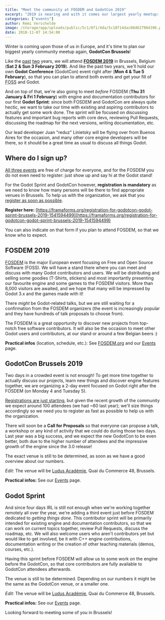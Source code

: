 ```yaml
---
title: "Meet the community at FOSDEM and GodotCon 2019"
excerpt: "2019 is nearing and with it comes our largest yearly meetup: GodotCon in Brussels (4 & 5 Feb 2019), right after the FOSDEM (2 & 3 Feb 2019). It's time to plan your travel and accommodation, and register for our event as soon as you can to help us organize it properly. Also check out the details about our new pre-FOSDEM event for contributors, Godot Sprint (31 Jan & 1 Feb 2019)."
categories: ["events"]
author: Rémi Verschelde
image: /storage/app/uploads/public/5c1/8f1/4da/5c18f14dac08d627984396.png
date: 2018-11-07 14:54:00
---
```


Winter is coming upon those of us in Europe, and it's time to plan our biggest yearly community meetup again, **GodotCon Brussels**!

Like the [past](/article/meet-us-fosdem-2017-and-godotcon) [two](/article/get-ready-fosdem-and-godotcon-2018) years, we will attend [**FOSDEM 2019**](https://fosdem.org/2019) in Brussels, Belgium (**Sat 2 & Sun 3 February 2019**). And like the past two years, we'll hold our own **Godot Conference** (GodotCon) event right after (**Mon 4 & Tue 5 February**), so that you can plan to attend both events and get your fill of <abbr title="Free and Open Source Software">FOSS</abbr> and Godot.

And on top of that, we're also going to meet *before* FOSDEM (**Thu 31 January & Fri 1 February**) with engine and documentation contributors for our first **Godot Sprint**: since both FOSDEM and GodotCon are always quite hectic, we want to take our time with existing and aspiring contributors to actually get some work done. The sprint will be focused on discussing features and important bug reports with core devs, reviewing Pull Requests, discussing the roadmap for the next versions, writing documentation, etc.

Our lead developer Juan "reduz" Linietsky will be flying over from Buenos Aires for the occasion, and many other core engine developers will be there, so it should be a great time as usual to discuss all things Godot.

## Where do I sign up?

[All three events](/events) are free of charge for everyone, and for the FOSDEM you do not even need to register: just show up and say hi at the Godot stand!

For the Godot Sprint and GodotCon however, **registration is mandatory** as we need to know how many persons will be there to find appropriate venues in Brussels. To help us with the organization, we ask that you [register as soon as possible](https://framaforms.org/registration-for-godotcon-godot-sprint-brussels-2019-1541594499).

**Register here:** [https://framaforms.org/registration-for-godotcon-godot-sprint-brussels-2019-1541594499](https://framaforms.org/registration-for-godotcon-godot-sprint-brussels-2019-1541594499)

You can also indicate on that form if you plan to attend FOSDEM, so that we know who to expect.

## FOSDEM 2019

[FOSDEM](https://fosdem.org) is the major European event focusing on Free and Open Source Software (FOSS). We will have a stand there where you can meet and discuss with many Godot contributors and users.
We will be distributing and selling some goodies (T-Shirts, stickers) and most importantly presenting our favourite engine and some games to the FOSDEM visitors. More than 8,000 visitors are awaited, and we hope that many will be impressed by Godot 3.x and the games made with it!

There *might* be Godot-related talks, but we are still waiting for a confirmation from the FOSDEM organizers (the event is increasingly popular and they have hundreds of talk proposals to choose from).

The FOSDEM is a great opportunity to discover new projects from top-notch free software contributors. It will also be the occasion to meet other Godot users and contributors, at our stand or around a few Belgian beers :)

**Practical infos** (location, schedule, etc.): See [FOSDEM.org](https://fosdem.org) and our [Events](/events) page.

## GodotCon Brussels 2019

Two days in a crowded event is not enough! To get more time together to actually discuss our projects, learn new things and discover engine features together, we are organizing a 2-day event focused on Godot right after the FOSDEM (on Monday 4 and Tuesday 5).

[Registrations are just starting](https://framaforms.org/registration-for-godotcon-godot-sprint-brussels-2019-1541594499), but given the recent growth of the community we expect around 100 attendees (we had ~60 last year); we'll size things accordingly so we need you to register as fast as possible to help us with the organization.

There will soon be a **Call for Proposals** so that everyone can propose a talk, a workshop or any kind of activity that we could do during those two days. Last year was a big success, and we expect the new GodotCon to be even better, both due to the higher number of attendees and the impressive growth of the engine since the 3.0 release!

The exact venue is still to be determined, as soon as we have a good overview about our numbers.

*Edit:* The venue will be <a href="http://www.ludus-academie.com">Ludus Académie</a>, Quai du Commerce 48, Brussels.

**Practical infos:** See our [Events](/events) page.

## Godot Sprint

And since four days IRL is still not enough when we're working together remotely all over the year, we're adding a third event just before FOSDEM dedicated to *getting things done*. This contributor sprint will be primarily intended for existing engine and documentation contributors, so that we can work on current topics together, review Pull Requests, discuss the roadmap, etc. We will also welcome users who aren't contributors yet but would like to get involved, be it with C++ engine contributions, documentation writing or the creation of other teaching materials (demos, courses, etc.).

Having this sprint before FOSDEM will allow us to some work on the engine before the GodotCon, so that core contributors are fully available to GodotCon attendees afterwards.

The venue is still to be determined. Depending on our numbers it might be the same as the GodotCon venue, or a smaller one.

*Edit:* The venue will be <a href="http://www.ludus-academie.com">Ludus Académie</a>, Quai du Commerce 48, Brussels.

**Practical infos:** See our [Events](/events) page.

Looking forward to meeting some of you in Brussels!